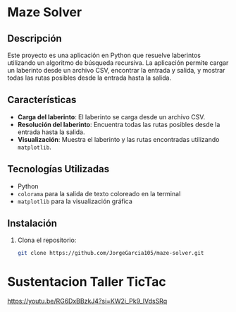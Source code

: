 # Maze Solver

## Descripción

Este proyecto es una aplicación en Python que resuelve laberintos utilizando un algoritmo de búsqueda recursiva. La aplicación permite cargar un laberinto desde un archivo CSV, encontrar la entrada y salida, y mostrar todas las rutas posibles desde la entrada hasta la salida.

## Características

- **Carga del laberinto**: El laberinto se carga desde un archivo CSV.
- **Resolución del laberinto**: Encuentra todas las rutas posibles desde la entrada hasta la salida.
- **Visualización**: Muestra el laberinto y las rutas encontradas utilizando `matplotlib`.

## Tecnologías Utilizadas

- Python
- `colorama` para la salida de texto coloreado en la terminal
- `matplotlib` para la visualización gráfica

## Instalación

1. Clona el repositorio:

   ```bash
   git clone https://github.com/JorgeGarcia105/maze-solver.git


# Sustentacion Taller TicTac
https://youtu.be/RG6DxBBzkJ4?si=KW2i_Pk9_lVdsSRq
